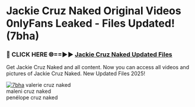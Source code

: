 # Jackie Cruz Naked Original Videos 0nlyFans Leaked - Files Updated! (7bha)

<h3>🔴 CLICK HERE 🌐==►► <a href="https://tinyurl.com/up5wt9bj" rel="nofollow">Jackie Cruz Naked Updated Files</a></h3>

Get Jackie Cruz Naked and all content. Now you can access all videos and pictures of Jackie Cruz Naked. New Updated Files 2025!

[![7bha](https://i.imgur.com/ABiUzMV.gif)](https://tinyurl.com/up5wt9bj)
valerie cruz naked<br>
maleni cruz naked<br>
penélope cruz naked